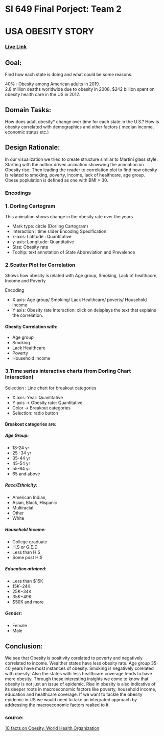 # SI 649 Final Porject: Team 2 
# USA OBESITY STORY

### [Live Link](https://supervanya.github.io/d3-obesity-usa/)


## Goal: 
Find how each state is doing and what could be some reasons.

40% : Obesity among American adults in 2019.  
2.8 million deaths worldwide due to obesity in 2008. 
$242 billion spent on obesity health care in the US in 2012.  

## Domain Tasks:
How does adult obesity* change over time for each state in the U.S.?
How is obesity correlated with demographics and other factors ( median income, economic status etc.) 

## Design Rationale:
In our visualization we tried to create structure similar to Martini glass style. Starting with the author driven animation showwing the animation on Obesity rise. Then leading the reader to correlation plot to find how obesity is related to smoking, poverty, income, lack of healthcare, age group. Obese poplulation is defined as one with BMI > 30.

### Encodings
### 1. Dorling Cartogram 
This animation shows change in the obesity rate over the years 
* Mark type: circle (Dorling Cartogram)
* Interaction : time slider
Encoding Specification: 
* x-axis: Latitude : Quantitative 
* y-axis: Longitude: Quantitative
* Size: Obesity rate
* Tooltip: text annotation of State Abbreviation and Prevalence

 
### 2.Scatter Plot for Correlation
Shows how obesity is related with Age group, Smoking, Lack of healthacre, Income and Poverty

Encoding 
* X axis: Age group/ Smoking/ Lack Healthcare/ poverty/ Household income
* Y axis: Obesity rate
Interaction: click on deisplays the text that explains the correlation.

#### Obesity Correlation with:
* Age group
* Smoking
* Lack Healthcare
* Poverty
* Household income

### 3.Time series interactive charts (from Dorling Chart Interaction)

Selection : Line chart for breakout categories
* X axis: Year: Quantitative
* Y axis ->  Obesity rate: Quantitative
* Color -> Breakout categories
* Selection: radio button


#### Breakout categories are:
##### Age Group: 
* 18-24 yr
* 25 -34 yr
* 35-44 yr
* 45-54 yr
* 55-64 yr
* 65 and above

##### Race/Ethnicity:
* American Indian,
* Asian, Black, Hispanic
* Multiracial
* Other
* White

##### Household Income: 
* College graduate
* H.S or G.E.D
* Less than H.S
* Some post H.S

##### Education attained: 
* Less than $15K
* $15K-$24K 
* $25K-$34K
* $35K-$49K
* $50K and more

##### Gender: 
* Female
* Male


## Conclusion:
We see that Obesity is positivity corelated to poverty and negatively correlated to income. Wealther states have less obesity rate. Age group 35-40 years have most instances of obesity. Smoking is negatively corelated with obesity. Also the states with less healthcare coverage tends to have more obesity. Through these interesting insights we come to know that obesity is not just an issue of epidemic. Rise in obesity is also indicative of its deeper roots in macroeconomic factors like poverty, household income, education and healthcare coverage. If we want to tackle the obesity epidemic in US we would need to take an integrated approach by addressing the macroeconomic factors realted to it.


### source:
[10 facts on Obesity, World Health Organization](https://www.who.int/features/factfiles/obesity/en/)
